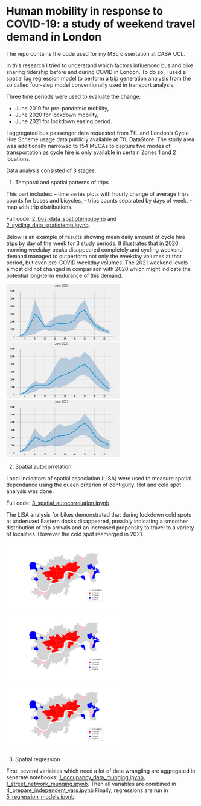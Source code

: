 # Human mobility in response to COVID-19: a study of weekend travel demand in London

The repo contains the code used for my MSc dissertation at CASA UCL. 

In this research I tried to understand which factors influenced bus and bike sharing ridership before and during COVID in London. To do so, I used a spatial lag regression model to perform a trip generation analysis from the so called four-step model conventionally used in transport analysis. 

Three time periods were used to evaluate the change: 
* June 2019 for pre-pandemic mobility,
* June 2020 for lockdown mobility,
* June 2021 for lockdown easing period. 

I aggregated bus passenger data requested from TfL and London’s Cycle Hire Scheme usage data publicly available at TfL DataStore. The study area was additionally narrowed to 154 MSOAs to capture two modes of transportation as cycle hire is only available in certain Zones 1 and 2 locations.

Data analysis consisted of 3 stages.

1. Temporal and spatial patterns of trips

This part includes:
– time series plots with hourly change of average trips counts for buses and bicycles,
– trips counts separated by days of week,
– map with trip distributions.

Full code: [2_bus_data_spatiotemp.ipynb](2_bus_data_spatiotemp.ipynb) and [2_cycling_data_spatiotemp.ipynb](2_cycling_data_spatiotemp.ipynb).

Below is an example of results showing mean daily amount of cycle hire trips by day of the week for 3 study periods. It illustrates that in 2020 morning weekday peaks disappeared completely and cycling weekend demand managed to outperform not only the weekday volumes at that period, but even pre-COVID weekday volumes. The 2021 weekend levels almost did not changed in comparison with 2020 which might indicate the potential long-term endurance of this demand.

<p float="left">
  <img src="output/cycles_total_hourly_201906.png" width="300" />
  <img src="output/cycles_total_hourly_202006.png" width="300" />
  <img src="output/cycles_total_hourly_202106.png" width="300" />
</p>

2. Spatial autocorrelation 

Local indicators of spatial association (LISA) were used to measure spatial dependance using the queen criterion of contiguity. Hot and cold spot analysis was done. 

Full code: [3_spatial_autocorrelation.ipynb](3_spatial_autocorrelation.ipynb)

The LISA analysis for bikes demonstrated that during lockdown cold spots at underused Eastern docks disappeared, possibly indicating a smoother distribution of trip arrivals and an increased propensity to travel to a variety of localities. However the cold spot reemerged in 2021. 

<p float="left">
  <img src="output/c_moran_map_201906.png" width="300" />
  <img src="output/c_moran_map_201906.png" width="300" />
  <img src="output/c_moran_map_201906.png" width="300" />
</p>

3. Spatial regression

First, several variables which need a lot of data wrangling are aggregated in separate notebooks: [1_occupancy_data_munging.ipynb](1_occupancy_data_munging.ipynb), [1_street_network_munging.ipynb](1_street_network_munging.ipynb). 
Then all variables are combined in [4_prepare_independent_vars.ipynb](4_prepare_independent_vars.ipynb)
Finally, regressions are run in [5_regression_models.ipynb](5_regression_models.ipynb).

